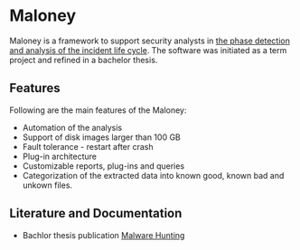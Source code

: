 # Maloney

Maloney is a framework to support security analysts in [the phase detection and analysis of the incident life cycle](http://nvlpubs.nist.gov/nistpubs/SpecialPublications/NIST.SP.800-61r2.pdf).
The software was initiated as a term project and refined in a bachelor thesis.

## Features

Following are the main features of the Maloney:
* Automation of the analysis
* Support of disk images larger than 100 GB
* Fault tolerance - restart after crash
* Plug-in architecture
* Customizable reports, plug-ins and queries
* Categorization of the extracted data into known good, known bad and unkown files.

## Literature and Documentation
* Bachlor thesis publication [Malware Hunting](https://eprints.hsr.ch/596/)
